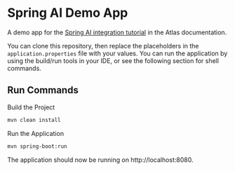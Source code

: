 # Spring AI Demo App
A demo app for the [Spring AI integration tutorial](https://www.mongodb.com/docs/atlas/atlas-vector-search/ai-integrations/spring-ai/) in the Atlas documentation.

You can clone this repository, then replace the placeholders in the `application.properties` file with your values. You can run the application by
using the build/run tools in your IDE, or see the following section for shell commands.

## Run Commands
Build the Project
```sh
mvn clean install
```
Run the Application
```sh
mvn spring-boot:run
```
The application should now be running on http://localhost:8080.
